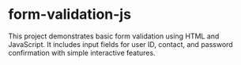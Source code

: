 # form-validation-js
This project demonstrates basic form validation using HTML and JavaScript. It includes input fields for user ID, contact, and password confirmation with simple interactive features.
